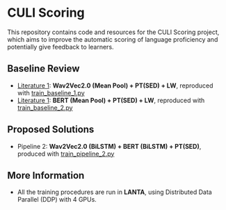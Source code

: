 # CULI Scoring
This repository contains code and resources for the CULI Scoring project, which aims to improve the automatic scoring of language proficiency and potentially give feedback to learners.

## Baseline Review
* [Literature 1](https://aclanthology.org/2024.findings-naacl.86.pdf): **Wav2Vec2.0 (Mean Pool) + PT(SED) + LW**, reproduced with [train_baseline_1.py](https://github.com/tanntnny/culi-scoring/blob/main/scripts/train/train_baseline_1.py)
* [Literature 1](https://aclanthology.org/2024.findings-naacl.86.pdf): **BERT (Mean Pool) + PT(SED) + LW**, reproduced with [train_baseline_2.py](https://github.com/tanntnny/culi-scoring/blob/main/scripts/train/train_baseline_2.py)

## Proposed Solutions
* Pipeline 2: **Wav2Vec2.0 (BiLSTM) + BERT (BiLSTM) + PT(SED)**, produced with [train_pipeline_2.py](https://github.com/tanntnny/culi-scoring/blob/main/scripts/train/train_pipeline_2.py)

## More Information
* All the training procedures are run in **LANTA**, using Distributed Data Parallel (DDP) with 4 GPUs.
